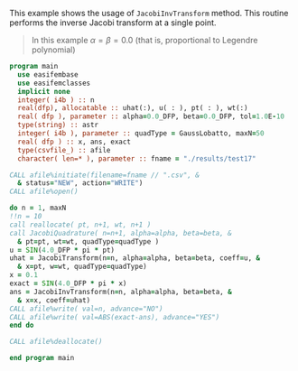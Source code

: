 This example shows the usage of `JacobiInvTransform` method.
This routine performs the inverse Jacobi transform at a single point.

> In this example $\alpha=\beta=0.0$ (that is, proportional to Legendre polynomial)

```fortran
program main
  use easifembase
  use easifemclasses
  implicit none
  integer( i4b ) :: n
  real(dfp), allocatable :: uhat(:), u( : ), pt( : ), wt(:)
  real( dfp ), parameter :: alpha=0.0_DFP, beta=0.0_DFP, tol=1.0E-10
  type(string) :: astr
  integer( i4b ), parameter :: quadType = GaussLobatto, maxN=50
  real( dfp ) :: x, ans, exact
  type(csvfile_) :: afile
  character( len=* ), parameter :: fname = "./results/test17"
```

```fortran
CALL afile%initiate(filename=fname // ".csv", &
  & status="NEW", action="WRITE")
CALL afile%open()
```

```fortran
do n = 1, maxN
!!n = 10
call reallocate( pt, n+1, wt, n+1 )
call JacobiQuadrature( n=n+1, alpha=alpha, beta=beta, &
  & pt=pt, wt=wt, quadType=quadType )
u = SIN(4.0_DFP * pi * pt)
uhat = JacobiTransform(n=n, alpha=alpha, beta=beta, coeff=u, &
  & x=pt, w=wt, quadType=quadType)
x = 0.1
exact = SIN(4.0_DFP * pi * x)
ans = JacobiInvTransform(n=n, alpha=alpha, beta=beta, &
  & x=x, coeff=uhat)
CALL afile%write( val=n, advance="NO")
CALL afile%write( val=ABS(exact-ans), advance="YES")
end do
```

```fortran
CALL afile%deallocate()
```

```fortran
end program main
```
